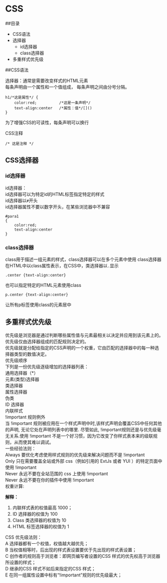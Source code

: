 # CSS

##目录

* CSS语法
* 选择器 
	- id选择器
	- class选择器
* 多重样式优先级


##CSS语法

选择器：通常是需要改变样式的HTML元素  
每条声明由一个属性和一个值组成， 每条声明之间由分号分隔。

	h1/*这是属性*/ {
	    color:red;			/*这是一条声明*/
	    text-align:center 	/*属性：值*/[]()
	}        
为了增强CSS的可读性，每条声明可以换行

CSS注释

	/* 这是注释 */

## CSS选择器

### id选择器

id选择器：  
id选择器可以为特定id的HTML标签指定特定的样式  
id选择器以`#`开头  
id选择器属性不要以数字开头，在某些浏览器中不兼容

	#para1
	{
	    color:red;
	    text-align:center
	}

### class选择器

class用于描述一组元素的样式，class选择器可以在多个元素中使用
class选择器在HTML中以class属性表示，在CSS中，类选择器以`.`显示  
	
	.center {text-align:center}

也可以指定特定的HTML元素使用class

	p.center {text-align:center}

让所有p标签使用class的元素居中

## 多重样式优先级

优先级是浏览器是通过判断哪些属性值与元素最相关以决定并应用到该元素上的。优先级仅由选择器组成的匹配规则决定的。  
优先级就是分配给指定的CSS声明的一个权重，它由匹配的选择器中的每一种选择器类型的数值决定。  
优先级顺序  
下列是一份优先级逐级增加的选择器列表：  
通用选择器（*）  
元素(类型)选择器  
类选择器  
属性选择器  
伪类  
ID 选择器  
内联样式  
!important 规则例外  
当 !important 规则被应用在一个样式声明中时,该样式声明会覆盖CSS中任何其他的声明, 无论它处在声明列表中的哪里.   尽管如此, !important规则还是与优先级毫无关系.使用 !important 不是一个好习惯，因为它改变了你样式表本来的级联规则，从而使其难以调试。  
一些经验法则：  
Always 要优化考虑使用样式规则的优先级来解决问题而不是 !important  
Only 只在需要覆盖全站或外部 css（例如引用的 ExtJs 或者 YUI ）的特定页面中使用 !important  
Never 永远不要在全站范围的 css 上使用 !important  
Never 永远不要在你的插件中使用 !important  
权重计算:  

**解释：**  
 1. 内联样式表的权值最高 1000；  
 2. ID 选择器的权值为 100  
 3. Class 类选择器的权值为 10  
 4. HTML 标签选择器的权值为 1  

CSS 优先级法则：  
 A 选择器都有一个权值，权值越大越优先；  
 B 当权值相等时，后出现的样式表设置要优于先出现的样式表设置；  
 C 创作者的规则高于浏览者：即网页编写者设置的CSS 样式的优先权高于浏览器所设置的样式；  
 D 继承的CSS 样式不如后来指定的CSS 样式；  
 E 在同一组属性设置中标有“!important”规则的优先级最大；

